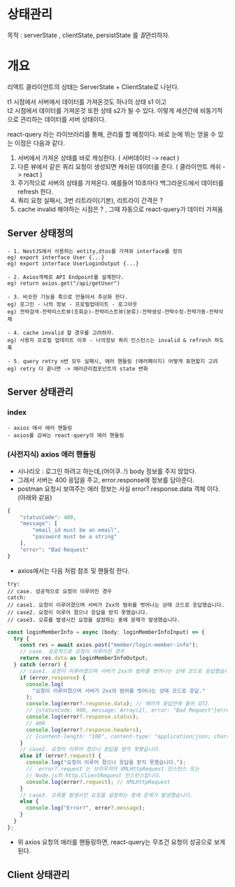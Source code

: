 # 상태관리

목적 : serverState , clientState, persistState 를 *잘*관리하자.

# 개요

리액트 클라이언트의 상태는 ServerState + ClientState로 나뉜다.

t1 시점에서 서버에서 데이터를 가져온것도 하나의 상태 s1 이고  
t2 시점에서 데이터를 가져온것 또한 상태 s2가 될 수 있다.
이렇게 세션간에 비동기적으로 관리하는 데이터를 서버 상태이다.

react-query 라는 라이브러리를 통해, 관리를 할 예정이다.
바로 눈에 뛰는 얻을 수 있는 이점은 다음과 같다.

1. 서버에서 가져온 상태를 바로 캐싱한다. ( 서버데이터 -> react )
2. 다른 뷰에서 같은 쿼리 요청이 생성되면 캐쉬된 데이터를 준다. ( 클라이언트 캐쉬 -> react )
3. 주기적으로 서버의 상태를 가져온다. 예를들어 10초마다 백그라운드에서 데이터를 refresh 한다.
4. 쿼리 요청 실패시, 3번 리트라이(기본), 리트라이 간격은 ?
5. cache invalid 해야하는 시점은 ? , 그때 자동으로 react-query가 데이터 가져옴

## Server 상태정의

```
- 1. NestJS에서 사용하는 entity,dtos를 가져와 interface를 정의
eg) export interface User {...}
eg) export interface UserLoginOutput {...}

- 2. Axios객체로 API Endpoint를 설계한다.
eg) return axios.get("/api/getUser")

- 3. 비슷한 기능을 훅으로 만들어서 추상화 한다.
eg) 로그인 - 나의 정보 - 프로필업데이트 - 로그아웃
eg) 전략검색-전략리스트뷰(조회순)-전략리스트뷰(분류)-전략생성-전략수정-전략가동-전략삭제

- 4. cache invalid 할 경우를 고려하자.
eg) 사용자 프로필 업데이트 이후 - 나의정보 쿼리 인스턴스는 invalid & refresh 하도록

- 5. query retry n번 모두 실패시, 애러 핸들링 (애러페이지) 어떻게 표현할지 고려
eg) retry 다 끝나면 -> 애러관리컴포넌트의 state 변화
```

## Server 상태관리

### index

```
- axios 에서 애러 핸들링
- axios를 감싸는 react-query의 애러 핸들링
```

### (사전지식) axios 애러 핸들링

- 시나리오 : 로그인 하려고 하는데,(어이쿠..!) body 정보를 주지 않았다.
- 그래서 서버는 400 응답을 주고, error.response에 정보를 담아준다.
- postman 요청시 보여주는 애러 정보는 사실 error?.response.data 객체 이다. (아래와 같음)

```ts
{
    "statusCode": 400,
    "message": [
        "email_id must be an email",
        "password must be a string"
    ],
    "error": "Bad Request"
}
```

- axios에서는 다음 처럼 참조 및 핸들링 한다.

```
try:
// case. 성공적으로 요청이 이루어진 경우
catch:
// case1. 요청이 이루어졌으며 서버가 2xx의 범위를 벗어나는 상태 코드로 응답했습니다.
// case2. 요청이 이루어 졌으나 응답을 받지 못했습니다.
// case3. 오류를 발생시킨 요청을 설정하는 중에 문제가 발생했습니다.
```

```ts
const loginMemberInfo = async (body: loginMemberInfoInput) => {
  try {
    const res = await axios.post("member/login-member-info");
    // case. 성공적으로 요청이 이루어진 경우
    return res.data as loginMemberInfoOutput;
  } catch (error) {
    // case1. 요청이 이루어졌으며 서버가 2xx의 범위를 벗어나는 상태 코드로 응답했습니다.
    if (error.response) {
      console.log(
        "요청이 이루어졌으며 서버가 2xx의 범위를 벗어나는 상태 코드로 응답."
      );
      console.log(error?.response.data); // 애러의 응답안에 들어 있다.
      // {statusCode: 400, message: Array(2), error: "Bad Request"}error: "Bad Request"message: (2) ["email_id must be an email", "password must be a string"]0: "email_id must be an email"1: "password must be a string"length: 2__proto__: Array(0)statusCode: 400__proto__: Object
      console.log(error?.response.status);
      // 400
      console.log(error?.response.headers);
      // {content-length: "108", content-type: "application/json; charset=utf-8"}
    }
    // case2. 요청이 이루어 졌으나 응답을 받지 못했습니다.
    else if (error?.request) {
      console.log("요청이 이루어 졌으나 응답을 받지 못했습니다.");
      // `error?.request`는 브라우저의 XMLHttpRequest 인스턴스 또는
      // Node.js의 http.ClientRequest 인스턴스입니다.
      console.log(error?.request); // XMLHttpRequest
    }
    // case3. 오류를 발생시킨 요청을 설정하는 중에 문제가 발생했습니다.
    else {
      console.log("Error?", error?.message);
    }
  }
};
```

- 위 axios 요청의 애러를 핸들링하면, react-query는 무조건 요청이 성공으로 보게된다.

###

## Client 상태관리
